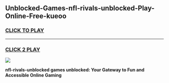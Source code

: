 
## Unblocked-Games-nfl-rivals-unblocked-Play-Online-Free-kueoo
<h3>
<a href="https://premium76.site?title=nfl-rivals-unblocked&ref=26A">CLICK TO PLAY</a></h3>
<hr>

<h3>
<a href="https://premium76.site?title=nfl-rivals-unblocked&ref=26A">CLICK 2 PLAY</a>
  
</h3>

<a href="https://premium76.site?title=nfl-rivals-unblocked&ref=26A"><img src="https://clearcache.store/games.png"></a>


**nfl-rivals-unblocked games unblocked: Your Gateway to Fun and Accessible Online Gaming**
